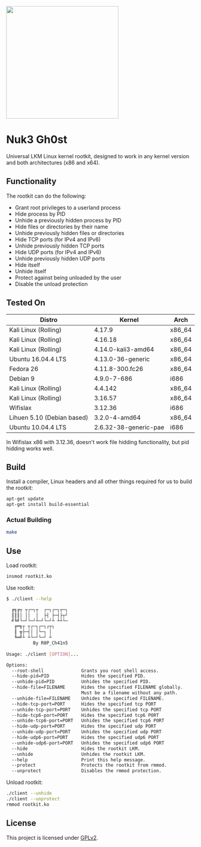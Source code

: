 <img src="https://github.com/JuanSchallibaum/Nuk3Gh0st/blob/master/logo.jpg" width="300" height="300" />

# Nuk3 Gh0st

Universal LKM Linux kernel rootkit, designed to work in any kernel version and both architectures (x86 and x64).

## Functionality

The rootkit can do the following:

- Grant root privileges to a userland process
- Hide process by PID
- Unhide a previously hidden process by PID
- Hide files or directories by their name
- Unhide previously hidden files or directories
- Hide TCP ports (for IPv4 and IPv6)
- Unhide previously hidden TCP ports
- Hide UDP ports (for IPv4 and IPv6)
- Unhide previously hidden UDP ports
- Hide itself
- Unhide itself
- Protect against being unloaded by the user
- Disable the unload protection

## Tested On

|           Distro            |          Kernel         |    Arch    |
|-----------------------------|-------------------------|------------|
| Kali Linux (Rolling)        |  4.17.9                 |   x86_64   |
| Kali Linux (Rolling)        |  4.16.18                |   x86_64   |
| Kali Linux (Rolling)        |  4.14.0-kali3-amd64     |   x86_64   |
| Ubuntu 16.04.4 LTS          |  4.13.0-36-generic      |   x86_64   |
| Fedora 26                   |  4.11.8-300.fc26        |   x86_64   |
| Debian 9                    |  4.9.0-7-686            |   i686     |
| Kali Linux (Rolling)        |  4.4.142                |   x86_64   |
| Kali Linux (Rolling)        |  3.16.57                |   x86_64   |
| Wifislax                    |  3.12.36                |   i686     |
| Lihuen 5.10 (Debian based)  |  3.2.0-4-amd64          |   x86_64   |
| Ubuntu 10.04.4 LTS          |  2.6.32-38-generic-pae  |   i686     |

In Wifislax x86 with 3.12.36, doesn't work file hidding functionality, but pid hidding works well.

## Build

Install a compiler, Linux headers and all other things required for us to build the rootkit:

```sh
apt-get update
apt-get install build-essential
```

### Actual Building

```sh
make
```

## Use

Load rootkit:

```sh
insmod rootkit.ko
```

Use rootkit:

```sh
$ ./client --help

  ╔╗╔┬ ┬┌─┐┬  ┌─┐┌─┐┬─┐   
  ║║║│ ││  │  ├┤ ├─┤├┬┘   
  ╝╚╝└─┘└─┘┴─┘└─┘┴ ┴┴└─   
   ╔═╗┬ ┬┌─┐┌─┐┌┬┐        
   ║ ╦├─┤│ │└─┐ │         
   ╚═╝┴ ┴└─┘└─┘ ┴         
          By R0P_Ch41n5   
                          
Usage: ./client [OPTION]...

Options:
  --root-shell              Grants you root shell access.
  --hide-pid=PID            Hides the specified PID.
  --unhide-pid=PID          Unhides the specified PID.
  --hide-file=FILENAME      Hides the specified FILENAME globally.
                            Must be a filename without any path.
  --unhide-file=FILENAME    Unhides the specified FILENAME.
  --hide-tcp-port=PORT      Hides the specified tcp PORT
  --unhide-tcp-port=PORT    Unhides the specified tcp PORT
  --hide-tcp6-port=PORT     Hides the specified tcp6 PORT
  --unhide-tcp6-port=PORT   Unhides the specified tcp6 PORT
  --hide-udp-port=PORT      Hides the specified udp PORT
  --unhide-udp-port=PORT    Unhides the specified udp PORT
  --hide-udp6-port=PORT     Hides the specified udp6 PORT
  --unhide-udp6-port=PORT   Unhides the specified udp6 PORT
  --hide                    Hides the rootkit LKM.
  --unhide                  Unhides the rootkit LKM.
  --help                    Print this help message.
  --protect                 Protects the rootkit from rmmod.
  --unprotect               Disables the rmmod protection.
```

Unload rootkit:

```sh
./client --unhide
./client --unprotect
rmmod rootkit.ko
```

## License
This project is licensed under [GPLv2](LICENSE).
